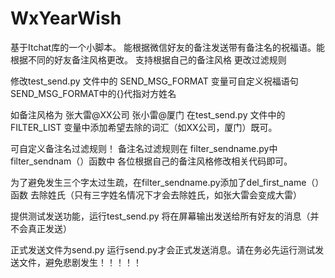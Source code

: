 # WxYearWish
基于Itchat库的一个小脚本。 能根据微信好友的备注发送带有备注名的祝福语。能根据不同的好友备注风格更改。
支持根据自己的备注风格 更改过滤规则


修改test_send.py 文件中的 SEND_MSG_FORMAT 变量可自定义祝福语句 SEND_MSG_FORMAT中的{}代指对方姓名

如备注风格为 张大雷@XX公司 张小雷@厦门
在test_send.py 文件中的 FILTER_LIST 变量中添加希望去除的词汇（如XX公司，厦门）既可。

可自定义备注名过滤规则！
备注名过滤规则在 filter_sendname.py中filter_sendnam（）函数中
各位根据自己的备注风格修改相关代码即可。

为了避免发生三个字太过生疏，在filter_sendname.py添加了del_first_name（）函数 去除姓氏（只有三字姓名情况下才会去除姓氏，如张大雷会变成大雷）

提供测试发送功能，运行test_send.py 将在屏幕输出发送给所有好友的消息（并不会真正发送）


正式发送文件为send.py
运行send.py才会正式发送消息。请在务必先运行测试发送文件，避免悲剧发生！！！！！
